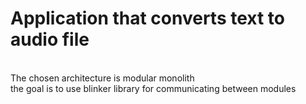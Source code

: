 <h1>Application that converts text to audio file</h1> <br>
The chosen architecture is modular monolith<br>
the goal is to use blinker library for communicating between modules

